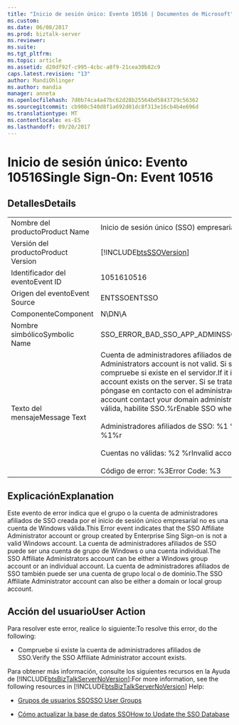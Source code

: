 ```yaml
---
title: "Inicio de sesión único: Evento 10516 | Documentos de Microsoft"
ms.custom: 
ms.date: 06/08/2017
ms.prod: biztalk-server
ms.reviewer: 
ms.suite: 
ms.tgt_pltfrm: 
ms.topic: article
ms.assetid: d20df92f-c995-4cbc-a8f9-21cea30b82c9
caps.latest.revision: "13"
author: MandiOhlinger
ms.author: mandia
manager: anneta
ms.openlocfilehash: 7d0b74ca4a47bc62d28b25564bd5843729c56362
ms.sourcegitcommit: cb908c540d8f1a692d01dc8f313e16cb4b4e696d
ms.translationtype: MT
ms.contentlocale: es-ES
ms.lasthandoff: 09/20/2017
---
```

# <a name="single-sign-on-event-10516"></a><span data-ttu-id="26087-102">Inicio de sesión único: Evento 10516</span><span class="sxs-lookup"><span data-stu-id="26087-102">Single Sign-On: Event 10516</span></span>
## <a name="details"></a><span data-ttu-id="26087-103">Detalles</span><span class="sxs-lookup"><span data-stu-id="26087-103">Details</span></span>  
  
|||  
|-|-|  
|<span data-ttu-id="26087-104">Nombre del producto</span><span class="sxs-lookup"><span data-stu-id="26087-104">Product Name</span></span>|<span data-ttu-id="26087-105">Inicio de sesión único (SSO) empresarial</span><span class="sxs-lookup"><span data-stu-id="26087-105">Enterprise Single Sign-On</span></span>|  
|<span data-ttu-id="26087-106">Versión del producto</span><span class="sxs-lookup"><span data-stu-id="26087-106">Product Version</span></span>|[!INCLUDE[btsSSOVersion](../includes/btsssoversion-md.md)]|  
|<span data-ttu-id="26087-107">Identificador del evento</span><span class="sxs-lookup"><span data-stu-id="26087-107">Event ID</span></span>|<span data-ttu-id="26087-108">10516</span><span class="sxs-lookup"><span data-stu-id="26087-108">10516</span></span>|  
|<span data-ttu-id="26087-109">Origen del evento</span><span class="sxs-lookup"><span data-stu-id="26087-109">Event Source</span></span>|<span data-ttu-id="26087-110">ENTSSO</span><span class="sxs-lookup"><span data-stu-id="26087-110">ENTSSO</span></span>|  
|<span data-ttu-id="26087-111">Componente</span><span class="sxs-lookup"><span data-stu-id="26087-111">Component</span></span>|<span data-ttu-id="26087-112">N\D</span><span class="sxs-lookup"><span data-stu-id="26087-112">N\A</span></span>|  
|<span data-ttu-id="26087-113">Nombre simbólico</span><span class="sxs-lookup"><span data-stu-id="26087-113">Symbolic Name</span></span>|<span data-ttu-id="26087-114">SSO_ERROR_BAD_SSO_APP_ADMIN</span><span class="sxs-lookup"><span data-stu-id="26087-114">SSO_ERROR_BAD_SSO_APP_ADMIN</span></span>|  
|<span data-ttu-id="26087-115">Texto del mensaje</span><span class="sxs-lookup"><span data-stu-id="26087-115">Message Text</span></span>|<span data-ttu-id="26087-116">Cuenta de administradores afiliados de SSO no válida.</span><span class="sxs-lookup"><span data-stu-id="26087-116">The SSO Affiliate Administrators account is not valid.</span></span> <span data-ttu-id="26087-117">Si se trata de una cuenta local, compruebe si existe en el servidor.</span><span class="sxs-lookup"><span data-stu-id="26087-117">If it is a local account check that this account exists on the server.</span></span> <span data-ttu-id="26087-118">Si se trata de una cuenta de dominio, póngase en contacto con el administrador de dominio.</span><span class="sxs-lookup"><span data-stu-id="26087-118">If it is a domain account contact your domain administrator.</span></span> <span data-ttu-id="26087-119">Cuando la cuenta sea válida, habilite SSO.%r</span><span class="sxs-lookup"><span data-stu-id="26087-119">Enable SSO when the account is valid.%r</span></span><br /><br /> <span data-ttu-id="26087-120">Administradores afiliados de SSO: %1 %r</span><span class="sxs-lookup"><span data-stu-id="26087-120">SSO Affiliate Administrators: %1%r</span></span><br /><br /> <span data-ttu-id="26087-121">Cuentas no válidas: %2 %r</span><span class="sxs-lookup"><span data-stu-id="26087-121">Invalid accounts: %2%r</span></span><br /><br /> <span data-ttu-id="26087-122">Código de error: %3</span><span class="sxs-lookup"><span data-stu-id="26087-122">Error Code: %3</span></span>|  
  
## <a name="explanation"></a><span data-ttu-id="26087-123">Explicación</span><span class="sxs-lookup"><span data-stu-id="26087-123">Explanation</span></span>  
 <span data-ttu-id="26087-124">Este evento de error indica que el grupo o la cuenta de administradores afiliados de SSO creada por el inicio de sesión único empresarial no es una cuenta de Windows válida.</span><span class="sxs-lookup"><span data-stu-id="26087-124">This Error event indicates that the SSO Affiliate Administrator account or group created by Enterprise Sing Sign-on is not a valid Windows account.</span></span> <span data-ttu-id="26087-125">La cuenta de administradores afiliados de SSO puede ser una cuenta de grupo de Windows o una cuenta individual.</span><span class="sxs-lookup"><span data-stu-id="26087-125">The SSO Affiliate Administrators account can be either a Windows group account or an individual account.</span></span> <span data-ttu-id="26087-126">La cuenta de administradores afiliados de SSO también puede ser una cuenta de grupo local o de dominio.</span><span class="sxs-lookup"><span data-stu-id="26087-126">The SSO Affiliate Administrator account can also be either a domain or local group account.</span></span>  
  
## <a name="user-action"></a><span data-ttu-id="26087-127">Acción del usuario</span><span class="sxs-lookup"><span data-stu-id="26087-127">User Action</span></span>  
 <span data-ttu-id="26087-128">Para resolver este error, realice lo siguiente:</span><span class="sxs-lookup"><span data-stu-id="26087-128">To resolve this error, do the following:</span></span>  
  
-   <span data-ttu-id="26087-129">Compruebe si existe la cuenta de administradores afiliados de SSO.</span><span class="sxs-lookup"><span data-stu-id="26087-129">Verify the SSO Affiliate Administrator account exists.</span></span>  
  
 <span data-ttu-id="26087-130">Para obtener más información, consulte los siguientes recursos en la Ayuda de [!INCLUDE[btsBizTalkServerNoVersion](../includes/btsbiztalkservernoversion-md.md)]:</span><span class="sxs-lookup"><span data-stu-id="26087-130">For more information, see the following resources in [!INCLUDE[btsBizTalkServerNoVersion](../includes/btsbiztalkservernoversion-md.md)] Help:</span></span>  
  
-   [<span data-ttu-id="26087-131">Grupos de usuarios SSO</span><span class="sxs-lookup"><span data-stu-id="26087-131">SSO User Groups</span></span>](../core/sso-user-groups.md)  
  
-   [<span data-ttu-id="26087-132">Cómo actualizar la base de datos SSO</span><span class="sxs-lookup"><span data-stu-id="26087-132">How to Update the SSO Database</span></span>](../core/how-to-update-the-sso-database.md)